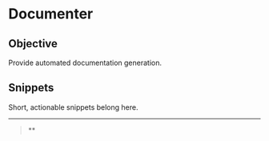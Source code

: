# Documenter

## Objective
Provide automated documentation generation.

## Snippets
Short, actionable snippets belong here.

---

> **
